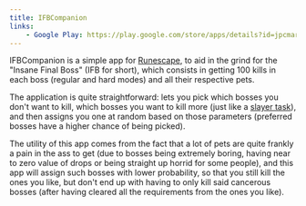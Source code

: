```yaml
---
title: IFBCompanion
links: 
    - Google Play: https://play.google.com/store/apps/details?id=jpcmarques.rsappmodules.pvm.ifbcompanion
---
```


IFBCompanion is a simple app for [Runescape](https://www.runescape.com/), to aid in the grind for the "Insane Final Boss"
(IFB for short), which consists in getting 100 kills in each boss (regular and hard modes) and all their respective pets.

The application is quite straightforward: lets you pick which bosses you don't want to kill, which bosses you want to kill
more (just like a [slayer task](http://runescape.wikia.com/wiki/Slayer_reward_point#Assignment)), and then assigns you one 
at random based on those parameters (preferred bosses have a higher chance of being picked).

The utility of this app comes from the fact that a lot of pets are quite frankly a pain in the ass to get (due to bosses 
being extremely boring, having near to zero value of drops or being straight up horrid for some people), and this app
will assign such bosses with lower probability, so that you still kill the ones you like, but don't end up with having to 
only kill said cancerous bosses (after having cleared all the requirements from the ones you like).